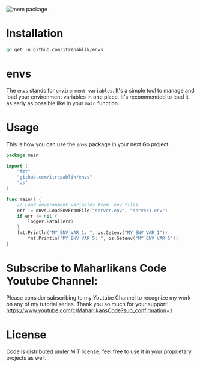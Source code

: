 ![mem package](https://user-images.githubusercontent.com/58651329/155666747-72a17ca0-57a9-4021-8cc9-1d37019634fc.png)

# Installation
```go
go get -u github.com/itrepablik/envs
```

# envs
The `envs` stands for `environment variables`. It's a simple tool to manage and load your environment variables in one place. It's recommended to load it as early as possible like in your `main` function.

# Usage
This is how you can use the `envs` package in your next Go project.
```go
package main

import (
	"fmt"
	"github.com/itrepablik/envs"
	"os"
)

func main() {
	// Load environment variables from .env files
	err := envs.LoadEnvFromFile("server.env", "server1.env")
	if err != nil {
		logger.Fatal(err)
	}
	fmt.Println("MY_ENV_VAR_1: ", os.Getenv("MY_ENV_VAR_1"))
    	fmt.Println("MY_ENV_VAR_5: ", os.Getenv("MY_ENV_VAR_5"))
}
```

# Subscribe to Maharlikans Code Youtube Channel:
Please consider subscribing to my Youtube Channel to recognize my work on any of my tutorial series. Thank you so much for your support!
https://www.youtube.com/c/MaharlikansCode?sub_confirmation=1

# License
Code is distributed under MIT license, feel free to use it in your proprietary projects as well.
